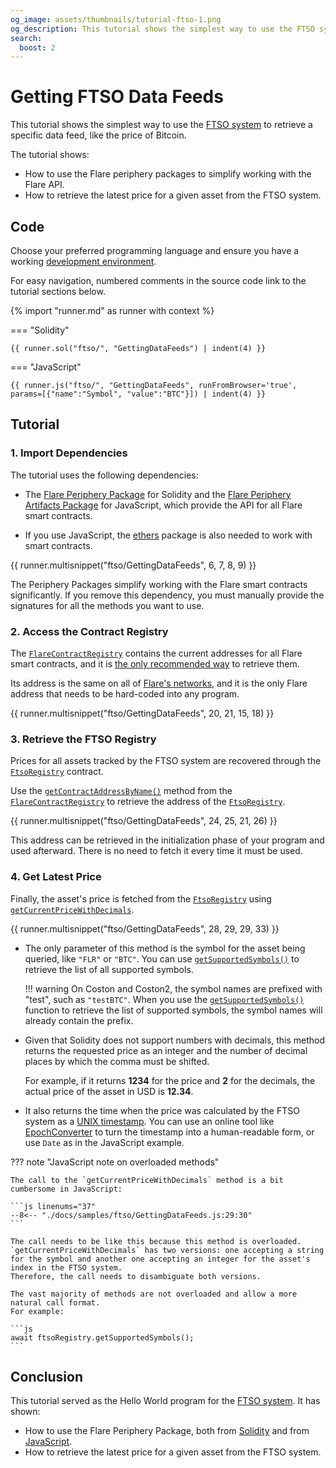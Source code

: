 ```yaml
---
og_image: assets/thumbnails/tutorial-ftso-1.png
og_description: This tutorial shows the simplest way to use the FTSO system to retrieve a specific data feed, like the price of Bitcoin.
search:
  boost: 2
---
```


# Getting FTSO Data Feeds

This tutorial shows the simplest way to use the [FTSO system](../../../tech/ftso.md) to retrieve a specific data feed, like the price of Bitcoin.

The tutorial shows:

* How to use the Flare periphery packages to simplify working with the Flare API.
* How to retrieve the latest price for a given asset from the FTSO system.

## Code

Choose your preferred programming language and ensure you have a working [development environment](../../getting-started/setup/index.md).

For easy navigation, numbered comments in the source code link to the tutorial sections below.

{% import "runner.md" as runner with context %}

=== "Solidity"

    {{ runner.sol("ftso/", "GettingDataFeeds") | indent(4) }}

=== "JavaScript"

    {{ runner.js("ftso/", "GettingDataFeeds", runFromBrowser='true', params=[{"name":"Symbol", "value":"BTC"}]) | indent(4) }}

<script>
--8<-- "./docs/samples/ftso/GettingDataFeeds.js::34"
</script>

<div class="tutorial" markdown>

## Tutorial

### 1. Import Dependencies

The tutorial uses the following dependencies:

* The [Flare Periphery Package](https://www.npmjs.com/package/@flarenetwork/flare-periphery-contracts) for Solidity and the [Flare Periphery Artifacts Package](https://www.npmjs.com/package/@flarenetwork/flare-periphery-contract-artifacts) for JavaScript, which provide the API for all Flare smart contracts.

* If you use JavaScript, the [ethers](https://www.npmjs.com/package/ethers) package is also needed to work with smart contracts.

{{ runner.multisnippet("ftso/GettingDataFeeds", 6, 7, 8, 9) }}

The Periphery Packages simplify working with the Flare smart contracts significantly.
If you remove this dependency, you must manually provide the signatures for all the methods you want to use.

### 2. Access the Contract Registry

The [`FlareContractRegistry`](FlareContractRegistry.md) contains the current addresses for all Flare smart contracts, and it is [the only recommended way](../../getting-started/contract-addresses.md) to retrieve them.

Its address is the same on all of [Flare's networks](../../../tech/flare.md#flare-networks), and it is the only Flare address that needs to be hard-coded into any program.

{{ runner.multisnippet("ftso/GettingDataFeeds", 20, 21, 15, 18) }}

### 3. Retrieve the FTSO Registry

Prices for all assets tracked by the FTSO system are recovered through the [`FtsoRegistry`](FtsoRegistry.md) contract.

Use the [`getContractAddressByName()`](FlareContractRegistry.md#fn_getcontractaddressbyname_82760fca) method from the [`FlareContractRegistry`](FlareContractRegistry.md) to retrieve the address of the [`FtsoRegistry`](FtsoRegistry.md).

{{ runner.multisnippet("ftso/GettingDataFeeds", 24, 25, 21, 26) }}

This address can be retrieved in the initialization phase of your program and used afterward.
There is no need to fetch it every time it must be used.

### 4. Get Latest Price

Finally, the asset's price is fetched from the [`FtsoRegistry`](FtsoRegistry.md) using [`getCurrentPriceWithDecimals`](FtsoRegistry.md#fn_getcurrentpricewithdecimals_a69afdc6).

{{ runner.multisnippet("ftso/GettingDataFeeds", 28, 29, 29, 33) }}

* The only parameter of this method is the symbol for the asset being queried, like `"FLR"` or `"BTC"`.
    You can use [`getSupportedSymbols()`](FtsoRegistry.md#fn_getsupportedsymbols_ce1c0e4d) to retrieve the list of all supported symbols.

    !!! warning
        On Coston and Coston2, the symbol names are prefixed with "test", such as `"testBTC"`.
        When you use the [`getSupportedSymbols()`](FtsoRegistry.md#fn_getsupportedsymbols_ce1c0e4d) function to retrieve the list of supported symbols, the symbol names will already contain the prefix.

* Given that Solidity does not support numbers with decimals, this method returns the requested price as an integer and the number of decimal places by which the comma must be shifted.

    For example, if it returns **1234** for the price and **2** for the decimals, the actual price of the asset in USD is **12.34**.

* It also returns the time when the price was calculated by the FTSO system as a [UNIX timestamp](https://en.wikipedia.org/wiki/Unix_time).
    You can use an online tool like [EpochConverter](https://www.epochconverter.com/) to turn the timestamp into a human-readable form,
    or use `Date` as in the JavaScript example.

??? note "JavaScript note on overloaded methods"

    The call to the `getCurrentPriceWithDecimals` method is a bit cumbersome in JavaScript:

    ```js linenums="37"
    --8<-- "./docs/samples/ftso/GettingDataFeeds.js:29:30"
    ```

    The call needs to be like this because this method is overloaded.
    `getCurrentPriceWithDecimals` has two versions: one accepting a string for the symbol and another one accepting an integer for the asset's index in the FTSO system.
    Therefore, the call needs to disambiguate both versions.

    The vast majority of methods are not overloaded and allow a more natural call format.
    For example:

    ```js
    await ftsoRegistry.getSupportedSymbols();
    ```

</div>

## Conclusion

This tutorial served as the Hello World program for the [FTSO system](../../../tech/ftso.md).
It has shown:

* How to use the Flare Periphery Package, both from [Solidity](https://www.npmjs.com/package/@flarenetwork/flare-periphery-contracts) and from [JavaScript](https://www.npmjs.com/package/@flarenetwork/flare-periphery-contract-artifacts).
* How to retrieve the latest price for a given asset from the FTSO system.
